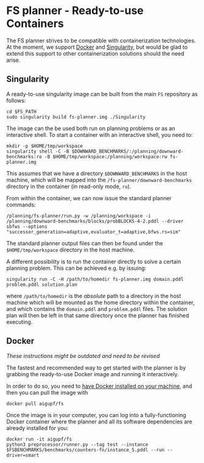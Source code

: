 
FS planner - Ready-to-use Containers
====================================

The FS planner strives to be compatible with containerization technologies.
At the moment, we support [Docker](https://www.docker.com/) and [Singularity](singularity.lbl.gov/),
but would be glad to extend this support to other containerization solutions should the need arise.


## Singularity

A ready-to-use singularity image can be built from the main `FS` repository as follows:

```
cd $FS_PATH
sudo singularity build fs-planner.img ./Singularity
```

The image can the be used both run on planning problems or as an interactive shell.
To start a container with an interactive shell, you need to:

```
mkdir -p $HOME/tmp/workspace
singularity shell -C -B $DOWNWARD_BENCHMARKS/:/planning/downward-benchmarks:ro -B $HOME/tmp/workspace:/planning/workspace:rw fs-planner.img
```

This assumes that we have a directory `$DOWNWARD_BENCHMARKS` in the host machine,
which will be mapped into the `/fs-planner/downward-benchmarks` directory in the container
(in read-only mode, `ro`).

From within the container, we can now issue the standard planner commands:

```
/planning/fs-planner/run.py -w /planning/workspace -i /planning/downward-benchmarks/blocks/probBLOCKS-4-2.pddl --driver sbfws --options "successor_generation=adaptive,evaluator_t=adaptive,bfws.rs=sim"
```

The standard planner output files can then be found under the `$HOME/tmp/workspace` directory in the host machine.

A different possibility is to run the container directly to solve a certain planning problem. This can be achieved
e.g. by issuing:
```
singularity run -C -H /path/to/homedir fs-planner.img domain.pddl problem.pddl solution.plan
```

where `/path/to/homedir` is the _absolute_ path to a directory in the host machine
which will be mounted as the home directory within the container, and
which contains the `domain.pddl` and `problem.pddl` files.
The solution plan will then be left in that same directory once the planner has finished executing.


## Docker
_*These instructions might be outdated and need to be revised*_

The fastest and recommended way to get started with the planner is by grabbing the ready-to-use Docker image and running it interactively.

In order to do so, you need to [have Docker installed on your machine](https://docs.docker.com/engine/installation),
and then you can pull the image with

```shell
docker pull aigupf/fs
```

Once the image is in your computer, you can log into a fully-functioning Docker container where the planner
and all its software dependencies are already installed for you:


```shell
docker run -it aigupf/fs
python3 preprocessor/runner.py --tag test --instance $FSBENCHMARKS/benchmarks/counters-fn/instance_5.pddl --run --driver=smart
```
